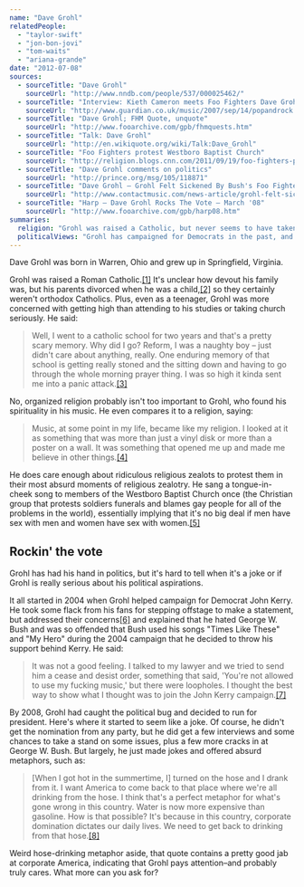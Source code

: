```yaml
---
name: "Dave Grohl"
relatedPeople:
  - "taylor-swift"
  - "jon-bon-jovi"
  - "tom-waits"
  - "ariana-grande"
date: "2012-07-08"
sources:
  - sourceTitle: "Dave Grohl"
    sourceUrl: "http://www.nndb.com/people/537/000025462/"
  - sourceTitle: "Interview: Kieth Cameron meets Foo Fighters Dave Grohl"
    sourceUrl: "http://www.guardian.co.uk/music/2007/sep/14/popandrock.foofighters"
  - sourceTitle: "Dave Grohl; FHM Quote, unquote"
    sourceUrl: "http://www.fooarchive.com/gpb/fhmquests.htm"
  - sourceTitle: "Talk: Dave Grohl"
    sourceUrl: "http://en.wikiquote.org/wiki/Talk:Dave_Grohl"
  - sourceTitle: "Foo Fighters protest Westboro Baptist Church"
    sourceUrl: "http://religion.blogs.cnn.com/2011/09/19/foo-fighters-protest-westboro-baptist-church/"
  - sourceTitle: "Dave Grohl comments on politics"
    sourceUrl: "http://prince.org/msg/105/118871"
  - sourceTitle: "Dave Grohl – Grohl Felt Sickened By Bush's Foo Fighters Abuse"
    sourceUrl: "http://www.contactmusic.com/news-article/grohl-felt-sickened-by-bushs-foo-fighters-abuse"
  - sourceTitle: "Harp – Dave Grohl Rocks The Vote – March '08"
    sourceUrl: "http://www.fooarchive.com/gpb/harp08.htm"
summaries:
  religion: "Grohl was raised a Catholic, but never seems to have taken it seriously. He has called music his religion."
  politicalViews: "Grohl has campaigned for Democrats in the past, and even ran for president, but it was probably a publicity stunt at most and a joke at least."
---
```


Dave Grohl was born in Warren, Ohio and grew up in Springfield, Virginia.

Grohl was raised a Roman Catholic.<a class="source-citation" href="#http%3A%2F%2Fwww.nndb.com%2Fpeople%2F537%2F000025462%2F" title="Dave Grohl">[1]</a> It's unclear how devout his family was, but his parents divorced when he was a child,<a class="source-citation" href="#http%3A%2F%2Fwww.guardian.co.uk%2Fmusic%2F2007%2Fsep%2F14%2Fpopandrock.foofighters" title="Interview: Kieth Cameron meets Foo Fighters Dave Grohl">[2]</a> so they certainly weren't orthodox Catholics. Plus, even as a teenager, Grohl was more concerned with getting high than attending to his studies or taking church seriously. He said:

>Well, I went to a catholic school for two years and that's a pretty scary memory. Why did I go? Reform, I was a naughty boy – just didn't care about anything, really. One enduring memory of that school is getting really stoned and the sitting down and having to go through the whole morning prayer thing. I was so high it kinda sent me into a panic attack.<a class="source-citation" href="#http%3A%2F%2Fwww.fooarchive.com%2Fgpb%2Ffhmquests.htm" title="Dave Grohl; FHM Quote, unquote">[3]</a>

No, organized religion probably isn't too important to Grohl, who found his spirituality in his music. He even compares it to a religion, saying:

>Music, at some point in my life, became like my religion. I looked at it as something that was more than just a vinyl disk or more than a poster on a wall. It was something that opened me up and made me believe in other things.<a class="source-citation" href="#http%3A%2F%2Fen.wikiquote.org%2Fwiki%2FTalk%3ADave_Grohl" title="Talk: Dave Grohl">[4]</a>

He does care enough about ridiculous religious zealots to protest them in their most absurd moments of religious zealotry. He sang a tongue-in-cheek song to members of the Westboro Baptist Church once (the Christian group that protests soldiers funerals and blames gay people for all of the problems in the world), essentially implying that it's no big deal if men have sex with men and women have sex with women.<a class="source-citation" href="#http%3A%2F%2Freligion.blogs.cnn.com%2F2011%2F09%2F19%2Ffoo-fighters-protest-westboro-baptist-church%2F" title="Foo Fighters protest Westboro Baptist Church">[5]</a>

## Rockin' the vote

Grohl has had his hand in politics, but it's hard to tell when it's a joke or if Grohl is really serious about his political aspirations.

It all started in 2004 when Grohl helped campaign for Democrat John Kerry. He took some flack from his fans for stepping offstage to make a statement, but addressed their concerns<a class="source-citation" href="#http%3A%2F%2Fprince.org%2Fmsg%2F105%2F118871" title="Dave Grohl comments on politics">[6]</a> and explained that he hated George W. Bush and was so offended that Bush used his songs "Times Like These" and "My Hero" during the 2004 campaign that he decided to throw his support behind Kerry. He said:

>It was not a good feeling. I talked to my lawyer and we tried to send him a cease and desist order, something that said, 'You're not allowed to use my fucking music,' but there were loopholes. I thought the best way to show what I thought was to join the John Kerry campaign.<a class="source-citation" href="#http%3A%2F%2Fwww.contactmusic.com%2Fnews-article%2Fgrohl-felt-sickened-by-bushs-foo-fighters-abuse" title="Dave Grohl – Grohl Felt Sickened By Bush&apos;s Foo Fighters Abuse">[7]</a>

By 2008, Grohl had caught the political bug and decided to run for president. Here's where it started to seem like a joke. Of course, he didn't get the nomination from any party, but he did get a few interviews and some chances to take a stand on some issues, plus a few more cracks in at George W. Bush. But largely, he just made jokes and offered absurd metaphors, such as:

>[When I got hot in the summertime, I] turned on the hose and I drank from it. I want America to come back to that place where we're all drinking from the hose. I think that's a perfect metaphor for what's gone wrong in this country. Water is now more expensive than gasoline. How is that possible? It's because in this country, corporate domination dictates our daily lives. We need to get back to drinking from that hose.<a class="source-citation" href="#http%3A%2F%2Fwww.fooarchive.com%2Fgpb%2Fharp08.htm" title="Harp – Dave Grohl Rocks The Vote – March &apos;08">[8]</a>

Weird hose-drinking metaphor aside, that quote contains a pretty good jab at corporate America, indicating that Grohl pays attention–and probably truly cares. What more can you ask for?